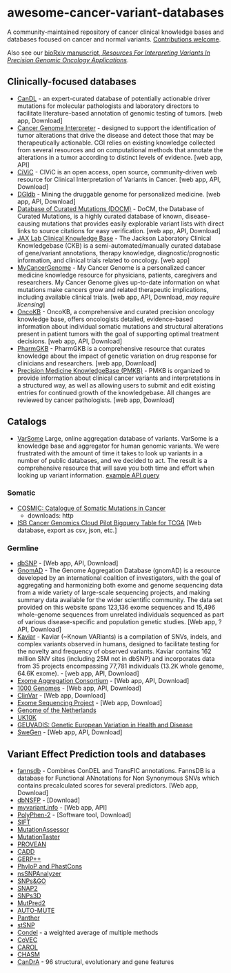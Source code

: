 # awesome-cancer-variant-databases
A community-maintained repository of cancer clinical knowledge bases and databases focused on cancer and normal variants. [Contributions welcome](https://github.com/seandavi/awesome-cancer-variant-databases/blob/master/CONTRIBUTE.md]).

Also see our [bioRxiv manuscript, *Resources For Interpreting Variants In Precision Genomic Oncology Applications*](https://doi.org/10.1101/144766).

## Clinically-focused databases

- [CanDL](https://candl.osu.edu/) - an expert-curated database of potentially actionable driver mutations for molecular pathologists and laboratory directors to facilitate literature-based annotation of genomic testing of tumors. [web app, Download]
- [Cancer Genome Interpreter](https://www.cancergenomeinterpreter.org/) - designed to support the identification of tumor alterations that drive the disease and detect those that may be therapeutically actionable. CGI relies on existing knowledge collected from several resources and on computational methods that annotate the alterations in a tumor according to distinct levels of evidence. [web app, API]
- [CiViC](https://civic.genome.wustl.edu/#/home) - CIViC is an open access, open source, community-driven web resource for Clinical Interpretation of Variants in Cancer. [web app, API, Download]
- [DGIdb](http://dgidb.genome.wustl.edu/) - Mining the druggable genome for personalized medicine. [web app, API, Download]
- [Database of Curated Mutations (DOCM)](http://docm.genome.wustl.edu/) - DoCM, the Database of Curated Mutations, is a highly curated database of known, disease-causing mutations that provides easily explorable variant lists with direct links to source citations for easy verification. [web app, API, Download]
- [JAX Lab Clinical Knowledge Base](https://ckb.jax.org/) - The Jackson Laboratory Clinical Knowledgebase (CKB) is a semi-automated/manually curated database of gene/variant annotations, therapy knowledge, diagnostic/prognostic information, and clinical trials related to oncology. [web app]
- [MyCancerGenome](https://www.mycancergenome.org/) - My Cancer Genome is a personalized cancer medicine knowledge resource for physicians, patients, caregivers and researchers.  My Cancer Genome gives up-to-date information on what mutations make cancers grow and related therapeutic implications, including available clinical trials. [web app, API, Download, *may require licensing*]
- [OncoKB](http://oncokb.org/) - OncoKB, a comprehensive and curated precision oncology knowledge base, offers oncologists detailed, evidence-based information about individual somatic mutations and structural alterations present in patient tumors with the goal of supporting optimal treatment decisions. [web app, API, Download]
- [PharmGKB](https://next.pharmgkb.org/) - PharmGKB is a comprehensive resource that curates knowledge about the impact
of genetic variation on drug response for clinicians and researchers. [web app, Download]
- [Precision Medicine KnowledgeBase (PMKB)](https://pmkb.weill.cornell.edu/) - PMKB is organized to provide information about clinical cancer variants and interpretations in a structured way, as well as allowing users to submit and edit existing entries for continued growth of the knowledgebase. All changes are reviewed by cancer pathologists. [web app, Download]

## Catalogs

- [VarSome](https://varsome.com) Large, online aggregation database of variants. VarSome is a knowledge base and aggregator for human genomic variants. We were frustrated with the amount of time it takes to look up variants in a number of public databases, and we decided to act. The result is a comprehensive resource that will save you both time and effort when looking up variant information. [example API query](https://api.varsome.com/lookup/15-73027478-T-C)

### Somatic

- [COSMIC: Catalogue of Somatic Mutations in Cancer](http://cancer.sanger.ac.uk/cancergenome/projects/cosmic/)
  - downloads: http
- [ISB Cancer Genomics Cloud Pilot Bigquery Table for TCGA](https://bigquery.cloud.google.com/welcome/isb-cgc) [Web database, export as csv, json, etc.]

### Germline

- [dbSNP](http://www.ncbi.nlm.nih.gov/SNP/) - [Web app, API, Download]
- [GnomAD](http://gnomad.broadinstitute.org/) - The Genome Aggregation Database (gnomAD) is a resource developed by an international coalition of investigators, with the goal of aggregating and harmonizing both exome and genome sequencing data from a wide variety of large-scale sequencing projects, and making summary data available for the wider scientific community. The data set provided on this website spans 123,136 exome sequences and 15,496 whole-genome sequences from unrelated individuals sequenced as part of various disease-specific and population genetic studies. [Web app, ?API, Download]
- [Kaviar](http://db.systemsbiology.net/kaviar/) - Kaviar (~Known VARiants) is a compilation of SNVs, indels, and complex variants observed in humans, designed to facilitate testing for the novelty and frequency of observed variants. Kaviar contains 162 million SNV sites (including 25M not in dbSNP) and incorporates data from 35 projects encompassing 77,781 individuals (13.2K whole genome, 64.6K exome). - [web app, API, Download]
- [Exome Aggregation Consortium](http://exac.broadinstitute.org/) - [Web app, API, Download]
- [1000 Genomes](http://www.1000genomes.org) - [Web app, API, Download]
- [ClinVar](http://www.ncbi.nlm.nih.gov/clinvar/) - [Web app, Download]
- [Exome Sequencing Project](http://evs.gs.washington.edu/EVS/) - [Web app, Download]
- [Genome of the Netherlands](http://www.nlgenome.nl/)
- [UK10K](http://www.uk10k.org/)
- [GEUVADIS: Genetic European Variation in Health and Disease](http://www.geuvadis.org/web/geuvadis/home)
- [SweGen](https://swefreq.nbis.se/#/) - [Web app, API, Download]

## Variant Effect Prediction tools and databases

- [fannsdb](http://bbglab.irbbarcelona.org/fannsdb/) - Combines ConDEL and TransFIC annotations. FannsDB is a database for Functional ANnotations for Non Synonymous SNVs which contains precalculated scores for several predictors. [Web app, Download]
- [dbNSFP](https://sites.google.com/site/jpopgen/dbNSFP) - [Download]
- [myvariant.info](http://myvariant.info/) - [Web app, API]
- [PolyPhen-2](http://genetics.bwh.harvard.edu/pph2) - [Software tool, Download]
- [SIFT](http://sift.jcvi.org)
- [MutationAssessor](http://mutationassessor.org)
- [MutationTaster](http://www.mutationtaster.org)
- [PROVEAN](http://provean.jcvi.org/index.php)
- [CADD](http://cadd.gs.washington.edu)
- [GERP++](http://mendel.stanford.edu/SidowLab/downloads/gerp/index.html)
- [PhyloP and PhastCons](http://compgen.cshl.edu/phast/index.php)
- [nsSNPAnalyzer](http://snpanalyzer.uthsc.edu/)
- [SNPs&GO](http://snps-and-go.biocomp.unibo.it/snps-and-go)
- [SNAP2](https://rostlab.org/services/snap2web/)
- [SNPs3D](http://www.snps3d.org/)
- [MutPred2](http://mutpred.mutdb.org/)
- [AUTO-MUTE](http://binf2.gmu.edu/automute/)
- [Panther](http://www.pantherdb.org/tools/csnpScoreForm.jsp)
- [stSNP](http://ilyinlab.org/StSNP/)
- [Condel](http://bg.upf.edu/fannsdb/) - a weighted average of multiple methods 
- [CoVEC](https://sourceforge.net/projects/covec/files)
- [CAROL](http://www.sanger.ac.uk/science/tools/carol)
- [CHASM](http://wiki.chasmsoftware.org/index.php/Main_Page)
- [CanDrA](http://bioinformatics.mdanderson.org/main/CanDrA\#CanDrA) - 96 structural, evolutionary and gene features 

